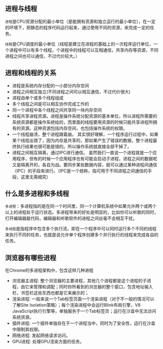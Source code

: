 ## 进程与线程

`进程`是CPU资源分配的最小单位（是能拥有资源和独立运行的最小单位），在一定的环境下，把静态的程序代码运行起来，通过使用不同的资源，来完成一定的任务。

`线程`是CPU调度的最小单位（线程是建立在进程的基础上的一次程序运行单位，一个进程中可以有多个线程，个进程中的线程可以互相通信，共享内存等资源，不同进程之间也可以通信，不过代价较大。）

## 进程和线程的关系

- 进程是系统内存分配的一小部分内存空间
- 进程之间相互独立(不同进程之间可以相互通信，不过代价很大)
- 进程由单个或多个线程组成
- 多个线程之间是可以相互协作完成工作的
- 同一个进程中各个线程之间共享同一块内存空间
- 线程共享进程资源。进程是操作系统分配资源的基本单位，所以进程所需要的系统资源都是操作系统给的，而里面的线程要用资源的时候只能共享进程所拥有的资源。这种资源包括内存空间，也包括操作系统的权限。
- 一个线程崩溃，整个进程跟着崩。 其实很好理解，一个程序运行过程中，如果某个线程出错了，因为内存是共享的，那如果产生了错误的数据，整个进程最终执行结果也很可能是错的。所以操作系统就直接全部干掉了。
- 进程之间相互隔离，通过IPC进行通信。 虽然我们一直说一个进程就是一个应用程序，但有的时候一个应用程序也有可能会启动子进程，进程之间的数据呢又是隔离开的，各自为战。要同步某些数据内容，就可以通过某种进程间通信（IPC）的手段来进行。（IPC是一个统称，指可用于不同进程之间通信的手段，这里无需细究）

## 什么是多进程和多线程

`多进程`：多进程指的是在同一个时间里，同一个计算机系统中如果允许两个或两个以上的进程处于运行状态。多进程带来的好处是明显的，比如你可以听歌的同时，打开编辑器敲代码，编辑器和听歌软件的进程之间丝毫不会相互干扰。

`多线程`是指程序中包含多个执行流，即在一个程序中可以同时运行多个不同的线程来执行不同的任务，也就是说允许单个程序创建多个并行执行的线程来完成各自的任务。

## 浏览器有哪些进程

在Chrome的多进程架构中，包含这样几种进程

- 浏览器主进程: 整个浏览器的主要进程，其他几个进程都是这个进程的子进程，由它来管理和调配；同时你所看到的浏览器的整个窗口，包含地址输入栏，书签栏这些东西也都是它来展示的；
- 渲染进程: 一般来说一个Tab标签页面一个渲染进程（对于不一般的情况可以了解Site Isolation策略）；每个渲染进程中会运行Blink布局引擎，V8 JavaScript执行引擎等，单独服务于一个Tab标签页；运行在沙盒中无法访问系统资源。
- 插件进程: 一个插件单独存在于一个进程当中，同时为了安全性，运行在沙盒中限制其权限。
- 网络进程: 发起网络请求访问。
- GPU进程: 处理GPU渲染方面的任务。


